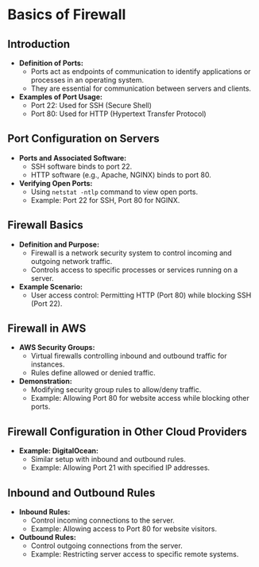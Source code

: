 # Basics of Firewall

## Introduction
- **Definition of Ports:**
  - Ports act as endpoints of communication to identify applications or processes in an operating system.
  - They are essential for communication between servers and clients.
- **Examples of Port Usage:**
  - Port 22: Used for SSH (Secure Shell)
  - Port 80: Used for HTTP (Hypertext Transfer Protocol)

## Port Configuration on Servers
- **Ports and Associated Software:**
  - SSH software binds to port 22.
  - HTTP software (e.g., Apache, NGINX) binds to port 80.
- **Verifying Open Ports:**
  - Using `netstat -ntlp` command to view open ports.
  - Example: Port 22 for SSH, Port 80 for NGINX.

## Firewall Basics
- **Definition and Purpose:**
  - Firewall is a network security system to control incoming and outgoing network traffic.
  - Controls access to specific processes or services running on a server.
- **Example Scenario:**
  - User access control: Permitting HTTP (Port 80) while blocking SSH (Port 22).

## Firewall in AWS
- **AWS Security Groups:**
  - Virtual firewalls controlling inbound and outbound traffic for instances.
  - Rules define allowed or denied traffic.
- **Demonstration:**
  - Modifying security group rules to allow/deny traffic.
  - Example: Allowing Port 80 for website access while blocking other ports.

## Firewall Configuration in Other Cloud Providers
- **Example: DigitalOcean:**
  - Similar setup with inbound and outbound rules.
  - Example: Allowing Port 21 with specified IP addresses.

## Inbound and Outbound Rules
- **Inbound Rules:**
  - Control incoming connections to the server.
  - Example: Allowing access to Port 80 for website visitors.
- **Outbound Rules:**
  - Control outgoing connections from the server.
  - Example: Restricting server access to specific remote systems.
